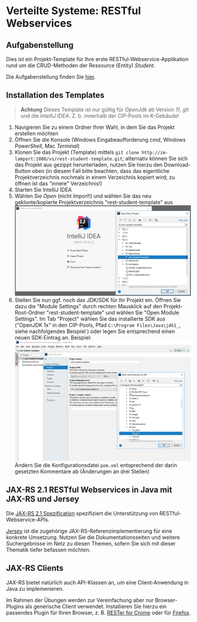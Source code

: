 # Verteilte Systeme: RESTful Webservices

## Aufgabenstellung

Dies ist ein Projekt-Template für Ihre erste RESTful-Webservice-Applikation rund um die CRUD-Methoden der Ressource (Entity) *Student*.

Die Aufgabenstellung finden Sie [hier](AUFGABENSTELLUNG.md).


## Installation des Templates

> **Achtung**  Dieses Template ist nur gültig für *OpenJdk* ab Version *11*, *git* und die *IntelliJ IDEA*. Z. b. innerhalb der CIP-Pools im K-Gebäude!

1. Navigieren Sie zu einem Ordner Ihrer Wahl, in dem Sie das Projekt erstellen möchten
2. Öffnen Sie die Konsole (Windows Eingabeaufforderung *cmd*, Windows *PowerShell*, Mac *Terminal*)
3. Klonen Sie das Projekt (Template) mittels `git clone http://im-lamport:1080/vs/rest-student-template.git`; alternativ können Sie sich das Projekt aus gezippt herunterladen, nutzen Sie hierzu den Download-Button oben (in diesem Fall bitte beachten, dass das eigentliche Projektverzeichnis nochmals in einem Verzeichnis kopiert wird; zu öffnen ist das "innere" Verzeichnis!)
4. Starten Sie IntelliJ IDEA
5. Wählen Sie *Open* (nicht *Import*!) und wählen Sie das neu geklonte/kopierte Projektverzeichnis "rest-student-template" aus
![Start-Dialog in Intellij IDEA zum Öffnen des geklonten Projekts](1open.jpg)
6. Stellen Sie nun ggf. noch das JDK/SDK für Ihr Projekt ein. Öffnen Sie dazu die "Module Settings" durch rechten Mausklick auf den Projekt-Root-Ordner "rest-student-template" und wählen Sie "Open Module Settings". Im Tab "Project" wählen Sie das installierte SDK aus ("OpenJDK 1x" in den CIP-Pools, Pfad `C:\Program Files\Java\jdk1_`, siehe nachfolgendes Beispiel ) oder legen Sie entsprechend einen neuen SDK-Eintrag an. Beispiel:
![SDK-Einstellungen für das Projekt](2sdk.jpg)
Ändern Sie die Konfigurationsdatei `pom.xml` entsprechend der darin gesetzten Kommentare ab (Änderungen an drei Stellen)


## JAX-RS 2.1 RESTful Webservices in Java mit JAX-RS und Jersey

Die [JAX-RS 2.1 Spezification](https://github.com/jax-rs) spezifiziert die Unterstützung von RESTful-Webservice-APIs. 

[Jersey](https://jersey.github.io) ist die zugehörige JAX-RS-Referenzimplementierung für eine konkrete Umsetzung. Nutzen Sie die Dokumentationsseiten und weitere Suchergebnisse im Netz zu diesen Themen, sofern Sie sich mit dieser Thematik tiefer befassen möchten.


## JAX-RS Clients

JAX-RS bietet natürlich auch API-Klassen an, um eine Client-Anwendung in Java zu implemenieren. 

Im Rahmen der Übungen werden zur Vereinfachung aber nur Browser-Plugins als generische Client verwendet. Installieren Sie hierzu ein passendes Plugin für Ihren Browser, z. B.  [RESTer for Crome](https://chrome.google.com/webstore/detail/rester/eejfoncpjfgmeleakejdcanedmefagga?hl=en) oder für [Firefox](https://addons.mozilla.org/en-US/firefox/addon/rester/).
 

